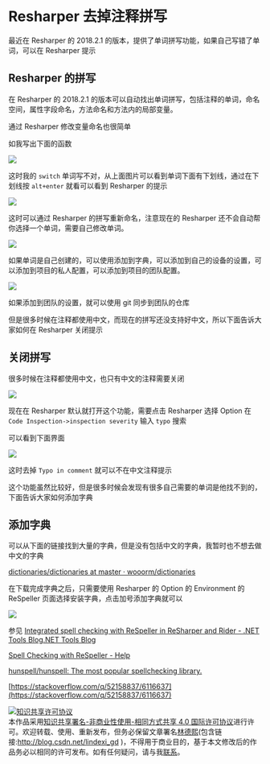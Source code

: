 
# Resharper 去掉注释拼写

最近在 Resharper 的 2018.2.1 的版本，提供了单词拼写功能，如果自己写错了单词，可以在 Resharper 提示

<!--more-->


<!-- 标签：resharper -->

## Resharper 的拼写

在 Resharper 的 2018.2.1 的版本可以自动找出单词拼写，包括注释的单词，命名空间，属性字段命名，方法命名和方法内的局部变量。

通过 Resharper 修改变量命名也很简单

如我写出下面的函数

<!-- ![](image/Resharper 去掉注释拼写/Resharper 去掉注释拼写1.png) -->

![](http://image.acmx.xyz/lindexi%2F20189418353344)

这时我的 `switch` 单词写不对，从上面图片可以看到单词下面有下划线，通过在下划线按 `alt+enter` 就看可以看到 Resharper 的提示

<!-- ![](image/Resharper 去掉注释拼写/Resharper 去掉注释拼写2.png) -->

![](http://image.acmx.xyz/lindexi%2F201894183641549)

这时可以通过 Resharper 的拼写重新命名，注意现在的 Resharper 还不会自动帮你选择一个单词，需要自己修改单词。

<!-- ![](image/Resharper 去掉注释拼写/Resharper 去掉注释拼写4.png) -->

![](http://image.acmx.xyz/lindexi%2F201894183827660)

如果单词是自己创建的，可以使用添加到字典，可以添加到自己的设备的设置，可以添加到项目的私人配置，可以添加到项目的团队配置。

<!-- ![](image/Resharper 去掉注释拼写/Resharper 去掉注释拼写5.png) -->

![](http://image.acmx.xyz/lindexi%2F201894184059924)

如果添加到团队的设置，就可以使用 git 同步到团队的仓库

但是很多时候在注释都使用中文，而现在的拼写还没支持好中文，所以下面告诉大家如何在 Resharper 关闭提示

## 关闭拼写

很多时候在注释都使用中文，也只有中文的注释需要关闭

<!-- ![](image/Resharper 去掉注释拼写/Resharper 去掉注释拼写0.png) -->

![](http://image.acmx.xyz/lindexi%2F201894183237702)

现在在 Resharper 默认就打开这个功能，需要点击 Resharper 选择 Option 在 `Code Inspection->inspection severity` 输入 `typo` 搜索

可以看到下面界面

<!-- ![](image/Resharper 去掉注释拼写/Resharper 去掉注释拼写6.png) -->

![](https://i.loli.net/2018/09/04/5b8e61b60e478.jpg)

这时去掉 `Typo in comment` 就可以不在中文注释提示

这个功能虽然比较好，但是很多时候会发现有很多自己需要的单词是他找不到的，下面告诉大家如何添加字典

## 添加字典

可以从下面的链接找到大量的字典，但是没有包括中文的字典，我暂时也不想去做中文的字典

[dictionaries/dictionaries at master · wooorm/dictionaries](https://github.com/wooorm/dictionaries/tree/master/dictionaries )

在下载完成字典之后，只需要使用 Resharper 的 Option 的 Environment 的 ReSpeller 页面选择安装字典，点击加号添加字典就可以

<!-- ![](image/Resharper 去掉注释拼写/Resharper 去掉注释拼写7.png) -->

![](http://image.acmx.xyz/lindexi%2F201894184512799)

参见 [Integrated spell checking with ReSpeller in ReSharper and Rider - .NET Tools Blog.NET Tools Blog](https://blog.jetbrains.com/dotnet/2018/07/10/integrated-spell-checking-respeller-resharper-rider/ )

[Spell Checking with ReSpeller - Help](https://www.jetbrains.com/help/resharper/Spell_Checking.html )

[hunspell/hunspell: The most popular spellchecking library.](https://github.com/hunspell/hunspell )

[https://stackoverflow.com/q/52158837/6116637](https://stackoverflow.com/q/52158837/6116637)





<a rel="license" href="http://creativecommons.org/licenses/by-nc-sa/4.0/"><img alt="知识共享许可协议" style="border-width:0" src="https://licensebuttons.net/l/by-nc-sa/4.0/88x31.png" /></a><br />本作品采用<a rel="license" href="http://creativecommons.org/licenses/by-nc-sa/4.0/">知识共享署名-非商业性使用-相同方式共享 4.0 国际许可协议</a>进行许可。欢迎转载、使用、重新发布，但务必保留文章署名[林德熙](http://blog.csdn.net/lindexi_gd)(包含链接:http://blog.csdn.net/lindexi_gd )，不得用于商业目的，基于本文修改后的作品务必以相同的许可发布。如有任何疑问，请与我[联系](mailto:lindexi_gd@163.com)。